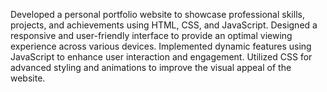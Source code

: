 Developed a personal portfolio website to showcase professional skills, projects, and achievements using HTML, CSS, and JavaScript.
Designed a responsive and user-friendly interface to provide an optimal viewing experience across various devices.
Implemented dynamic features using JavaScript to enhance user interaction and engagement.
Utilized CSS for advanced styling and animations to improve the visual appeal of the website.
